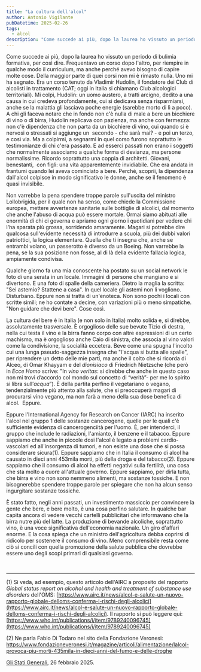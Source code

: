 ```yaml
---
title: "La cultura dell'alcol"
author: Antonio Vigilante
pubDatetime: 2025-02-26
tags: 
  - alcol
description: "Come succede ai più, dopo la laurea ho vissuto un periodo di bulimia formativa, per così dire. Frequentavo un corso dopo l'altro, per riempire in qualche modo il curriculum, ma anche perché avevo bisogno di capire molte cose. Della maggior parte di quei corsi non mi è rimasto nulla. Uno mi ha segnato. Era un corso tenuto da Vladimir Hudolin, il fondatore dei Club di alcolisti in trattamento (CAT; oggi in Italia si chiamano Club alcologici territoriali)..."
---
```


Come succede ai più, dopo la laurea ho vissuto un periodo di bulimia formativa, per così dire. Frequentavo un corso dopo l'altro, per riempire in qualche modo il curriculum, ma anche perché avevo bisogno di capire molte cose. Della maggior parte di quei corsi non mi è rimasto nulla. Uno mi ha segnato. Era un corso tenuto da Vladimir Hudolin, il fondatore dei Club di alcolisti in trattamento (CAT; oggi in Italia si chiamano Club alcologici territoriali). Mi colpì, Hudolin: un uomo austero, a tratti arcigno, dedito a una causa in cui credeva profondamente, cui si dedicava senza risparmiarsi, anche se la malattia gli lasciava poche energie (sarebbe morto di lì a poco). A chi gli faceva notare che in fondo non c'è nulla di male a bere un bicchiere di vino o di birra, Hudolin replicava con pazienza, ma anche con fermezza: non c'è dipendenza che non parta da un bicchiere di vino, cui quando si è nervosi o stressati si aggiunge un  secondo - che sarà mai? - e poi un terzo, e così via. Ma a colpirmi, a segnarmi in quel corso furono soprattutto le testimonianze di chi c'era passato. E ad esserci passati non erano i soggetti che normalmente associamo a qualche forma di devianza, ma persone normalissime. Ricordo soprattutto una coppia di architetti. Giovani, benestanti,  con figli: una vita apparentemente invidiabile. Che era andata in frantumi quando lei aveva cominciato a bere. Perché, scoprii, la dipendenza dall'alcol colpisce in modo significativo le donne, anche se il fenomeno è quasi invisibile.<!--more-->

Non varrebbe la pena spendere troppe parole sull'uscita del ministro Lollobrigida, per il quale non ha senso, come chiede la Commissione europea, mettere avvertenze sanitarie sulle bottiglie di alcolici, dal momento che anche l'abuso di acqua può essere mortale. Ormai siamo abituati alle enormità di chi ci governa e apriamo ogni giorno i quotidiani per vedere chi l'ha sparata più grossa, sorridendo amaramente. Magari si potrebbe dire qualcosa sull'evidente necessità di introdurre a scuola, più dei dubbi valori patriottici, la logica elementare. Quella che ti insegna che, anche se entrambi volano, un passerotto è diverso da un Boeing. Non varrebbe la pena, se la sua posizione non fosse, al di là della evidente fallacia logica, ampiamente condivisa.

Qualche giorno fa una mia conoscente ha postato su un social network le foto di una serata in un locale. Immagini di persone che mangiano e si divertono. E una foto di spalle della cameriera. Dietro la maglia la scritta: "Sei astemio? Stattene a casa". In quel locale gli astemi non li vogliono. Disturbano. Eppure non si tratta di un'enoteca. Non sono pochi i locali con scritte simili; ne ho contate a decine, con variazioni più o meno simpatiche. "Non guidare che devi bere". Cose così.

La cultura del bere è in Italia (e non solo in Italia) molto solida e, si direbbe, assolutamente trasversale. È orgoglioso delle sue bevute Tizio di destra, nella cui testa il vino e la birra fanno corpo con altre espressioni di un certo machismo, ma è orgoglioso anche Caio di sinistra, che associa al vino valori come la condivisione, la socialità eccetera. Beve come una spugna l'incolto cui una lunga pseudo-saggezza insegna che "l'acqua si butta alle spalle", per riprendere un detto delle mie parti, ma anche il colto che si ricorda di Alceo, di Omar Khayyam e del _dionisiaco_ di Friedrich Nietzsche (che però in _Ecce Homo_ scrive: "In _vino veritas_: si direbbe che anche in questo caso non mi trovi d’accordo col mondo sul concetto di “verità”- per me lo spirito si libra sull’_acqua_”). È della partita perfino il vegetariano o vegano, tendenzialmente più attento alla salute, che si preoccuperà magari di procurarsi vino vegano, ma non farà a meno della sua dose benefica di alcol.  Eppure.

Eppure l'International Agency for Research on Cancer (IARC) ha inserito l'alcol nel gruppo 1 delle sostanze cancerogene, quelle per le quali c'è sufficiente evidenza di cancerogenciità per l'uomo. È, per intenderci, il gruppo che include le radiazioni, l'amianto, il benzene e il tabacco. Eppure sappiamo che anche in piccole dosi l'alcol è legato a problemi cardio-vascolari ed all'insorgenza di tumori, e non esiste una dose che si possa considerare sicura(1). Eppure sappiamo che in Italia il consumo di alcol ha causato in dieci anni 453mila morti, più della droga e del tabacco(2). Eppure sappiamo che il consumo di alcol ha effetti negativi sulla fertilità, una cosa che sta molto a cuore all'attuale governo. Eppure sappiamo, per dirla tutta, che birra e vino non sono nemmeno alimenti, ma sostanze tossiche. E non bisognerebbe spendere troppe parole per spiegare che non ha alcun senso ingurgitare sostanze tossiche.

È stato fatto, negli anni passati, un investimento massiccio per convincere la gente che bere, e bere molto, è una cosa perfino salutare. In qualche bar capita ancora di vedere vecchi cartelli pubblicitari che informavano che la birra nutre più del latte. La produzione di bevande alcoliche, soprattutto vino, è una voce significativa dell'economia nazionale. Un giro d'affari enorme. E la cosa spiega che un ministro dell'agricoltura debba coprirsi di ridicolo per sostenere il consumo di vino. Meno comprensibile resta come ciò si concili con quella promozione della salute pubblica che dovrebbe essere uno degli scopi primari di qualsiasi governo.

 

* * *

(1) Si veda, ad esempio, questo articolo dell'AIRC a proposito del rapporto _Global status report on alcohol and health and treatment of substance use disorders_ dell'OMS: [https://www.airc.it/news/alcol-e-salute-un-nuovo-rapporto-globale-delloms-conferma-i-rischi-degli-alcolici](https://www.airc.it/news/alcol-e-salute-un-nuovo-rapporto-globale-delloms-conferma-i-rischi-degli-alcolici). Il rapporto si può leggere qui: [https://www.who.int/publications/i/item/9789240096745](https://www.who.int/publications/i/item/9789240096745)

(2) Ne parla Fabio Di Todaro nel sito della Fondazione Veronesi: https://www.fondazioneveronesi.it/magazine/articoli/alimentazione/lalcol-provoca-piu-morti-435mila-in-dieci-anni-del-fumo-e-delle-droghe

[Gli Stati Generali](https://www.glistatigenerali.com/societa/cibo/la-cultura-dellalcol/), 26 febbraio 2025.

 
